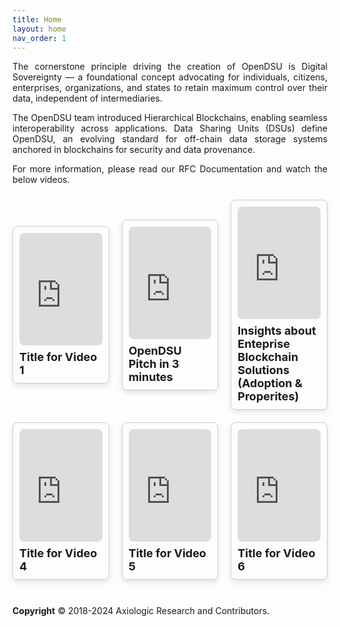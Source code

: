 ```yaml
---
title: Home
layout: home
nav_order: 1
---
```


<p style='text-align: justify;'>The cornerstone principle driving the creation of OpenDSU is Digital Sovereignty — a foundational concept advocating for individuals, citizens, enterprises, organizations, and states to retain maximum control over their data, independent of intermediaries.
</p>

<p style='text-align: justify;'>The OpenDSU team introduced Hierarchical Blockchains, enabling seamless interoperability across applications. Data Sharing Units (DSUs) define OpenDSU, an evolving standard for off-chain data storage systems anchored in blockchains for security and data provenance.
</p>

<p style='text-align: justify;'>For more information, please read our RFC Documentation and watch the below videos.</p>



<html lang="en">
<head>
<meta charset="UTF-8">
<meta name="viewport" content="width=device-width, initial-scale=1.0">
<title>YouTube Video Cards</title>
<style>
  .row {
    display: flex;
    justify-content: center;
    align-items: center;
    flex-wrap: wrap;
    margin: 0 -10px;
  }
  .card {
    width: calc(33.33% - 20px); /* Adjusted width to accommodate 3 cards per row */
    border: 1px solid #ccc;
    border-radius: 8px;
    margin: 10px;
    padding: 10px;
    box-shadow: 0 4px 8px rgba(0, 0, 0, 0.1);
    box-sizing: border-box; /* Include padding and border in the width calculation */
  }
  .card iframe {
    width: 100%;
    height: 180px;
    border: none;
    border-radius: 8px;
  }
  .title {
    font-size: 18px;
    font-weight: bold;
    margin-top: 8px;
  }
</style>
</head>
<body>

<div class="row">
  <div class="card">
    <iframe src="https://www.youtube.com/embed/n6YiWk8t3W0?si=6l1jbqU3aq2Gf_IN" frameborder="0" allowfullscreen></iframe>
    <div class="title">Title for Video 1</div>
  </div>

  <div class="card">
    <iframe src="https://www.youtube.com/embed/VIDEO_ID_2" frameborder="0" allowfullscreen></iframe>
    <div class="title">OpenDSU Pitch in 3 minutes</div>
  </div>

  <div class="card">
    <iframe src="https://www.youtube.com/embed/RYxe61jE_J8?si=boFeN1F96bZQWeCD" frameborder="0" allowfullscreen></iframe>
    <div class="title">Insights about Enteprise Blockchain Solutions (Adoption & Properites)</div>
  </div>
</div>

<div class="row">
  <div class="card">
    <iframe src="https://www.youtube.com/embed/VIDEO_ID_4" frameborder="0" allowfullscreen></iframe>
    <div class="title">Title for Video 4</div>
  </div>

  <div class="card">
    <iframe src="https://www.youtube.com/embed/VIDEO_ID_5" frameborder="0" allowfullscreen></iframe>
    <div class="title">Title for Video 5</div>
  </div>

  <div class="card">
    <iframe src="https://www.youtube.com/embed/VIDEO_ID_6" frameborder="0" allowfullscreen></iframe>
    <div class="title">Title for Video 6</div>
  </div>
</div>

</body>
</html>


<br>

 **Copyright** © 2018-2024 Axiologic Research and Contributors.